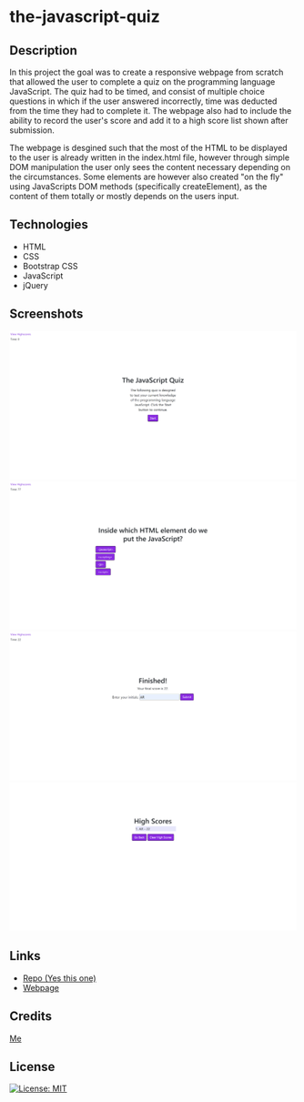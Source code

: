 # the-javascript-quiz

## Description

In this project the goal was to create a responsive webpage from scratch that allowed the user to complete a quiz on the programming language
JavaScript. The quiz had to be timed, and consist of multiple choice questions in which if the user answered incorrectly, time was deducted from
the time they had to complete it. The webpage also had to include the ability to record the user's score and add it to a high score list shown 
after submission.

The webpage is desgined such that the most of the HTML to be displayed to the user is already written in the index.html file, however through
simple DOM manipulation the user only sees the content necessary depending on the circumstances. Some elements are however also created "on the fly"
using JavaScripts DOM methods (specifically createElement), as the content of them totally or mostly depends on the users input.

## Technologies

- HTML
- CSS
- Bootstrap CSS
- JavaScript
- jQuery

## Screenshots

![landing page](img/home-page.png)
![quiz questions](img/quiz-question.png)
![finished quiz and submission of score](img/finished-quiz.png)
![high score list](img/high-scores-page.png)

## Links

- [Repo (Yes this one)](https://github.com/TopGek99/the-javascript-quiz)
- [Webpage](https://topgek99.github.io/the-javascript-quiz)

## Credits

[Me](https://github.com/TopGek99/)

## License

[![License: MIT](https://img.shields.io/badge/License-MIT-yellow.svg)](https://opensource.org/licenses/MIT)
